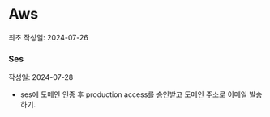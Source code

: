 # Aws

최초 작성일: 2024-07-26

### Ses

작성일: 2024-07-28

- ses에 도메인 인증 후 production access를 승인받고 도메인 주소로 이메일 발송하기.